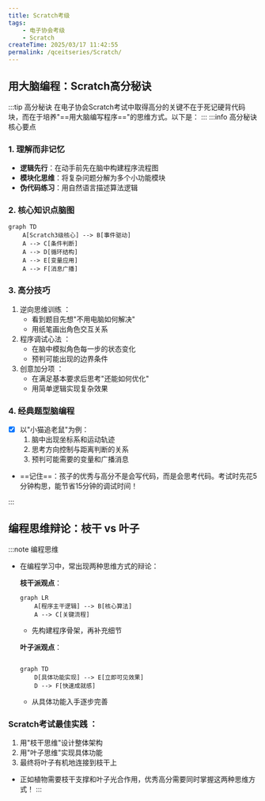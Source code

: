 ```yaml
---
title: Scratch考级
tags:
    - 电子协会考级
    - Scratch
createTime: 2025/03/17 11:42:55
permalink: /qceitseries/Scratch/
---
```

## 用大脑编程：Scratch高分秘诀
:::tip 高分秘诀
在电子协会Scratch考试中取得高分的关键不在于死记硬背代码块，而在于培养"==用大脑编写程序=="的思维方式。以下是：
:::
:::info 高分秘诀核心要点
### 1. 理解而非记忆
- **逻辑先行**：在动手前先在脑中构建程序流程图
- **模块化思维**：将复杂问题分解为多个小功能模块
- **伪代码练习**：用自然语言描述算法逻辑

### 2. 核心知识点脑图
```mermaid
graph TD
    A[Scratch3级核心] --> B[事件驱动]
    A --> C[条件判断]
    A --> D[循环结构]
    A --> E[变量应用]
    A --> F[消息广播]
```
### 3. 高分技巧
1. 逆向思维训练 ：
   - 看到题目先想"不用电脑如何解决"
   - 用纸笔画出角色交互关系
2. 程序调试心法 ：
   - 在脑中模拟角色每一步的状态变化
   - 预判可能出现的边界条件
3. 创意加分项 ：
   - 在满足基本要求后思考"还能如何优化"
   - 用简单逻辑实现复杂效果
### 4. 经典题型脑编程
- [x] 以"小猫追老鼠"为例：
    1. 脑中出现坐标系和运动轨迹
    2. 思考方向控制与距离判断的关系
    3. 预判可能需要的变量和广播消息
+ ==记住==：孩子的优秀与高分不是会写代码，而是会思考代码。考试时先花5分钟构思，能节省15分钟的调试时间！

:::
## 编程思维辩论：枝干 vs 叶子
:::note 编程思维
- 在编程学习中，常出现两种思维方式的辩论：

    **枝干派观点**：
    ```mermaid
    graph LR
        A[程序主干逻辑] --> B[核心算法]
        A --> C[关键流程]
    ```
    - 先构建程序骨架，再补充细节

    **叶子派观点**：
    ```mermaid

    graph TD
        D[具体功能实现] --> E[立即可见效果]
        D --> F[快速成就感]
    ```
    - 从具体功能入手逐步完善
### Scratch考试最佳实践 ：
1. 用"枝干思维"设计整体架构
2. 用"叶子思维"实现具体功能
3. 最终将叶子有机地连接到枝干上
- 正如植物需要枝干支撑和叶子光合作用，优秀高分需要同时掌握这两种思维方式！
:::